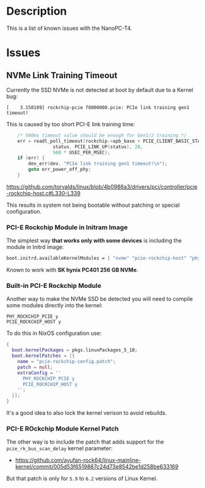 # Description

This is a list of known issues with the NanoPC-T4.

# Issues

## NVMe Link Training Timeout

Currently the SSD NVMe is not detected at boot by default due to a Kernel bug:
```
[    3.150189] rockchip-pcie f8000000.pcie: PCIe link training gen1 timeout!
```
This is caused by too short PCI-E link training time:
```c
	/* 500ms timeout value should be enough for Gen1/2 training */
	err = readl_poll_timeout(rockchip->apb_base + PCIE_CLIENT_BASIC_STATUS1,
				 status, PCIE_LINK_UP(status), 20,
				 500 * USEC_PER_MSEC);
	if (err) {
		dev_err(dev, "PCIe link training gen1 timeout!\n");
		goto err_power_off_phy;
	}
```
https://github.com/torvalds/linux/blob/4b0986a3/drivers/pci/controller/pcie-rockchip-host.c#L330-L339

This results in system not being bootable without patching or special configuration.

### PCI-E Rockchip Module in Initram Image

The simplest way __that works only with some devices__ is including the module in Initrd image:
```nix
boot.initrd.availableKernelModules = [ "nvme" "pcie-rockchip-host" "phy-rockchip-pcie" ];
```
Known to work with __SK hynix PC401 256 GB NVMe__.

### Built-in PCI-E Rockchip Module

Another way to make the NVMe SSD be detected you will need to compile some modules directly into the kernel:
```
PHY_ROCKCHIP_PCIE y
PCIE_ROCKCHIP_HOST y
```
To do this in NixOS configuration use:
```nix
{
  boot.kernelPackages = pkgs.linuxPackages_5_18;
  boot.kernelPatches = [{
    name = "pcie-rockchip-config.patch";
    patch = null;
    extraConfig = ''
      PHY_ROCKCHIP_PCIE y
      PCIE_ROCKCHIP_HOST y
    '';
  }];
}
```
It's a good idea to also lock the kernel verison to avoid rebuilds.

### PCI-E ROckchip Module Kernel Patch

The other way is to include the patch that adds support for the `pcie_rk_bus_scan_delay` kernel parameter:

* https://github.com/ayufan-rock64/linux-mainline-kernel/commit/005d53f6519887c24d73e8542be1d258be633169

But that patch is only for `5.9` to `6.2` versions of Linux Kernel.
